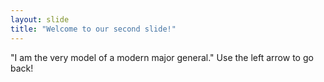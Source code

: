 ```yaml
---
layout: slide
title: "Welcome to our second slide!"
---
```

"I am the very model of a modern major general."
Use the left arrow to go back!
